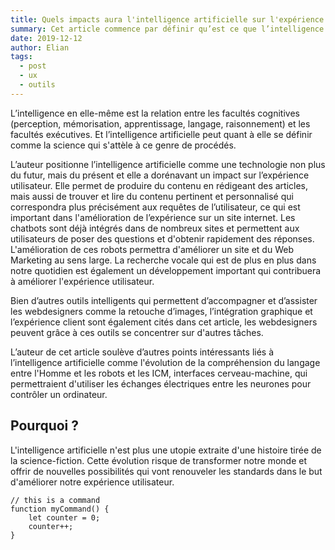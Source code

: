 ```yaml
---
title: Quels impacts aura l'intelligence artificielle sur l'expérience utilisateur ?
summary: Cet article commence par définir qu’est ce que l’intelligence artificielle.
date: 2019-12-12
author: Elian
tags:
  - post
  - ux
  - outils
---
```


L’intelligence en elle-même est la relation entre les facultés cognitives (perception, mémorisation, apprentissage, langage, raisonnement) et les facultés exécutives.
Et l’intelligence artificielle peut quant à elle se définir comme la science qui s'attèle à ce genre de procédés.

L’auteur positionne l’intelligence artificielle comme une technologie non plus du futur, mais du présent et elle a dorénavant un impact sur l’expérience utilisateur.
Elle permet de produire du contenu en rédigeant des articles, mais aussi de trouver et lire du contenu pertinent et personnalisé qui correspondra plus précisément aux requêtes de l’utilisateur, ce qui est important dans l'amélioration de l’expérience sur un site internet.
Les chatbots sont déjà intégrés dans de nombreux sites et permettent aux utilisateurs de poser des questions et d'obtenir rapidement des réponses. L'amélioration de ces robots permettra d'améliorer un site et du Web Marketing au sens large.
La recherche vocale qui est de plus en plus dans notre quotidien est également un développement important qui contribuera à améliorer l'expérience utilisateur.

Bien d’autres outils intelligents qui permettent d’accompagner et d’assister les webdesigners comme la retouche d’images, l’intégration graphique et l’expérience client sont également cités dans cet article, les webdesigners peuvent grâce à ces outils se concentrer sur d'autres tâches.

L’auteur de cet article soulève d’autres points intéressants liés à l’intelligence artificielle comme l'évolution de la compréhension du langage entre l'Homme et les robots et les ICM, interfaces cerveau-machine, qui permettraient d'utiliser les échanges électriques entre les neurones pour contrôler un ordinateur.

## Pourquoi ?

L'intelligence artificielle n'est plus une utopie extraite d'une histoire tirée de la science-fiction. Cette évolution risque de transformer notre monde et offrir de nouvelles possibilités qui vont renouveler les standards dans le but d'améliorer notre expérience utilisateur.

``` text/2-3
// this is a command
function myCommand() {
	let counter = 0;
	counter++;
}
```
